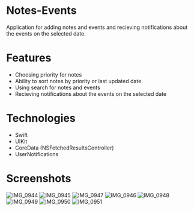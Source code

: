# Notes-Events

Application for adding notes and events and recieving notifications about the events on the selected date.

# Features

- Choosing priority for notes
- Ability to sort notes by priority or last updated date
- Using search for notes and events
- Recieving notifications about the events on the selected date

# Technologies 

- Swift
- UIKit
- CoreData (NSFetchedResultsController)
- UserNotifications

# Screenshots

![IMG_0944](https://user-images.githubusercontent.com/90472453/203384039-3d3046ad-e3ea-48a0-b2d2-5c0629ba96e2.PNG)
![IMG_0945](https://user-images.githubusercontent.com/90472453/203384135-9b615ced-1a0c-46a6-9477-e2f6db278c1d.PNG)
![IMG_0947](https://user-images.githubusercontent.com/90472453/203384201-94da080d-0273-45da-8636-dfe574d3a721.PNG)
![IMG_0946](https://user-images.githubusercontent.com/90472453/203384267-cd586ce0-2977-46d4-9891-f20264eec052.PNG)
![IMG_0948](https://user-images.githubusercontent.com/90472453/203384310-26c55337-6441-4006-a74b-7f1083a92f50.PNG)
![IMG_0949](https://user-images.githubusercontent.com/90472453/203384331-950ea14e-976e-472a-841b-3d151074d1b9.PNG)
![IMG_0950](https://user-images.githubusercontent.com/90472453/203384344-b6ae2be9-95de-49f2-9468-50b4a509e5a0.PNG)
![IMG_0951](https://user-images.githubusercontent.com/90472453/203384356-ff3e4fcb-3857-4b2f-86f3-9d7fdc051c0c.PNG)



